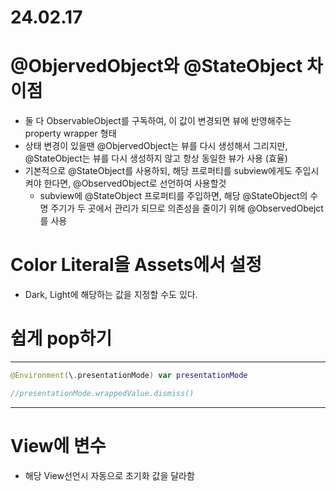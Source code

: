 # 24.02.17

# @ObjervedObject와 @StateObject 차이점

- 둘 다 ObservableObject를 구독하여, 이 값이 변경되면 뷰에 반영해주는 property wrapper 형태
- 상태 변경이 있을땐 @ObjervedObject는 뷰를 다시 생성해서 그리지만, @StateObject는 뷰를 다시 생성하지 않고 항상 동일한 뷰가 사용 (효율)
- 기본적으로 @StateObject를 사용하되, 해당 프로퍼티를 subview에게도 주입시켜야 한다면, @ObservedObject로 선언하여 사용할것
    - subview에 @StateObject 프로퍼티를 주입하면, 해당 @StateObject의 수명 주기가 두 곳에서 관리가 되므로 의존성을 줄이기 위해 @ObservedObejct를 사용

# Color Literal을 Assets에서 설정

- Dark, Light에 해당하는 값을 지정할 수도 있다.

# 쉽게 pop하기

---

```swift
@Environment(\.presentationMode) var presentationMode

//presentationMode.wrappedValue.dismiss()
```

---

# View에 변수

- 해당 View선언시 자동으로 초기화 값을 달라함
